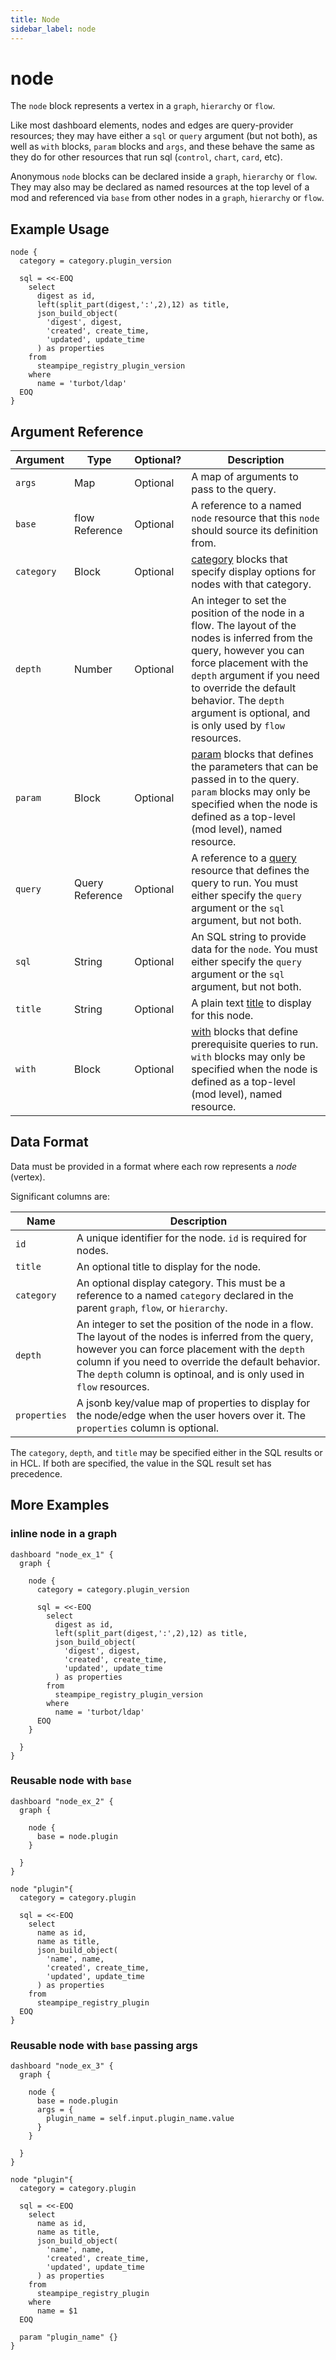```yaml
---
title: Node
sidebar_label: node
---
```


# node

The `node` block represents a vertex in a `graph`, `hierarchy` or `flow`.  

Like most dashboard elements, nodes and edges are query-provider resources; they may have either a `sql` or `query` argument (but not both), as well as `with` blocks, `param` blocks and `args`, and these behave the same as they do for other resources that run sql (`control`, `chart`, `card`, etc).

Anonymous `node` blocks can be declared inside a `graph`, `hierarchy` or `flow`.  They may also may be declared as named resources at the top level of a mod and referenced via `base` from other nodes in a `graph`, `hierarchy` or `flow`.


## Example Usage

```hcl
node {
  category = category.plugin_version

  sql = <<-EOQ
    select
      digest as id,
      left(split_part(digest,':',2),12) as title,
      json_build_object(
        'digest', digest,
        'created', create_time,
        'updated', update_time
      ) as properties
    from
      steampipe_registry_plugin_version
    where
      name = 'turbot/ldap'
  EOQ
}
```
    


## Argument Reference
| Argument | Type | Optional? | Description
|-|-|-|-
| `args` | Map | Optional| A map of arguments to pass to the query. 
| `base` |  flow Reference		| Optional | A reference to a named `node` resource that this `node` should source its definition from. 
| `category` | Block | Optional| [category](#???) blocks that specify display options for nodes with that category.
| `depth`  | Number	| Optional |  An integer to set the position of the node in a flow. The layout of the nodes is inferred from the query, however you can force placement with the `depth` argument if you need to override the default behavior. The `depth` argument is optional, and is only used by `flow` resources.
| `param` | Block | Optional| [param](reference/mod-resources/query#param) blocks that defines the parameters that can be passed in to the query.  `param` blocks may only be specified when the node is defined as a top-level (mod level), named resource. 
| `query` | Query Reference | Optional | A reference to a [query](reference/mod-resources/query) resource that defines the query to run.  You must either specify the `query` argument or the `sql` argument, but not both.
| `sql` |  String	| Optional |  An SQL string to provide data for the `node`.  You must either specify the `query` argument or the `sql` argument, but not both.
| `title` |  String	| Optional | A plain text [title](/docs/reference/mod-resources/dashboard#title) to display for this node.
| `with` | Block | Optional| [with](???) blocks that define prerequisite queries to run.  `with` blocks may only be specified when the node is defined as a top-level (mod level), named resource.


## Data Format
Data must be provided in a format where each row represents a *node* (vertex). 

Significant columns are:

| Name       | Description
|------------|---------------------------------------------------
| `id`       | A unique identifier for the node. `id` is required for nodes.
| `title`    | An optional title to display for the node.
| `category` | An optional display category.  This must be a reference to a named `category` declared in the parent `graph`, `flow`, or `hierarchy`. 
| `depth`    | An integer to set the position of the node in a flow. The layout of the nodes is inferred from the query, however you can force placement with the `depth` column if you need to override the default behavior. The `depth` column is optinoal, and is only used in `flow` resources.
| `properties`| A jsonb key/value map of properties to display for the node/edge when the user hovers over it.  The `properties` column is optional.

The `category`, `depth`, and `title` may be specified either in the SQL results or in HCL.  If both are specified, the value in the SQL result set has precedence.  



## More Examples

### inline node in a graph
 
```hcl
dashboard "node_ex_1" {
  graph {

    node {
      category = category.plugin_version

      sql = <<-EOQ
        select
          digest as id,
          left(split_part(digest,':',2),12) as title,
          json_build_object(
            'digest', digest,
            'created', create_time,
            'updated', update_time
          ) as properties
        from
          steampipe_registry_plugin_version
        where
          name = 'turbot/ldap'
      EOQ
    }
    
  }
}
```


### Reusable node with `base`
 
```hcl
dashboard "node_ex_2" {
  graph {

    node {
      base = node.plugin
    }

  }
}

node "plugin"{
  category = category.plugin

  sql = <<-EOQ
    select
      name as id,
      name as title,
      json_build_object(
        'name', name,
        'created', create_time,
        'updated', update_time
      ) as properties
    from
      steampipe_registry_plugin
  EOQ
}
```


### Reusable node with `base` passing args

```hcl
dashboard "node_ex_3" {
  graph {

    node {
      base = node.plugin
      args = {
        plugin_name = self.input.plugin_name.value
      }
    }

  }
}

node "plugin"{
  category = category.plugin

  sql = <<-EOQ
    select
      name as id,
      name as title,
      json_build_object(
        'name', name,
        'created', create_time,
        'updated', update_time
      ) as properties
    from
      steampipe_registry_plugin
    where
      name = $1
  EOQ

  param "plugin_name" {}
}
```

